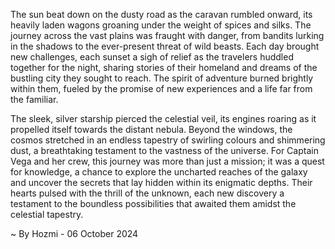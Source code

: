 
The sun beat down on the dusty road as the caravan rumbled onward, its heavily laden wagons groaning under the weight of spices and silks.  The journey across the vast plains was fraught with danger, from bandits lurking in the shadows to the ever-present threat of wild beasts.  Each day brought new challenges, each sunset a sigh of relief as the travelers huddled together for the night, sharing stories of their homeland and dreams of the bustling city they sought to reach. The spirit of adventure burned brightly within them, fueled by the promise of new experiences and a life far from the familiar.

The sleek, silver starship pierced the celestial veil, its engines roaring as it propelled itself towards the distant nebula.  Beyond the windows, the cosmos stretched in an endless tapestry of swirling colours and shimmering dust, a breathtaking testament to the vastness of the universe.  For Captain Vega and her crew, this journey was more than just a mission; it was a quest for knowledge, a chance to explore the uncharted reaches of the galaxy and uncover the secrets that lay hidden within its enigmatic depths.  Their hearts pulsed with the thrill of the unknown, each new discovery a testament to the boundless possibilities that awaited them amidst the celestial tapestry. 

~ By Hozmi - 06 October 2024
